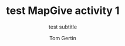 ---
  audience: 
    - "primary"
    - "high_school"
    - "community_college"
    - "university"
  author: "Tom Gertin"
  description: " MapGive activity 1"
  difficulty: "beginner"
  date_posted: "2021-02-24"
  osm_username: "d3netxer"
  filename: "1614222027716-activity_1.pdf"
  group: ""
  layout: "project"
  preparation_time: "less_than_one_hour"
  project_time: 
    - "two_to_four_hours"
  subtitle: "test subtitle"
  tags: 
    - "MapGive"
  thumbnail: "1614222120821-mapgive-logo.png"
  title: "test MapGive activity 1"
  type: "desktop"
  url: "2021-02-24-310013"

---